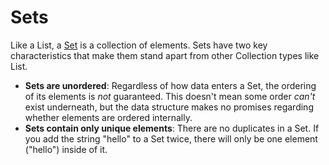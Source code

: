 # Sets

Like a List, a [Set](http://en.wikipedia.org/wiki/Set_%28abstract_data_type%29) is a collection of elements. Sets have two key characteristics that make them stand apart from other Collection types like List.

 * **Sets are unordered**: Regardless of how data enters a Set, the ordering of its elements is _not_ guaranteed. This doesn't mean some order _can't_ exist underneath, but the data structure makes no promises regarding whether elements are ordered internally.
 * **Sets contain only unique elements**: There are no duplicates in a Set. If you add the string "hello" to a Set twice, there will only be one element ("hello") inside of it.

